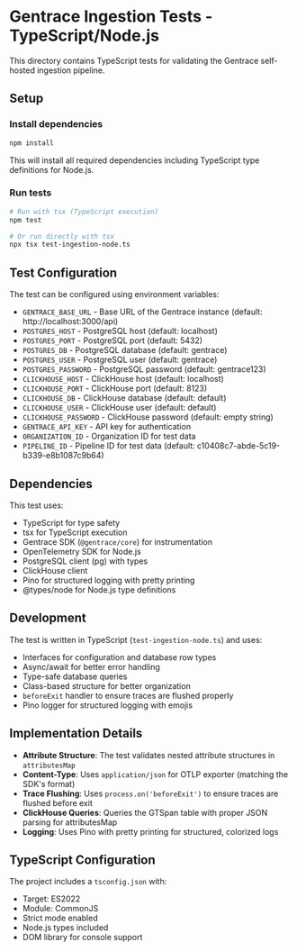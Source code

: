 # Gentrace Ingestion Tests - TypeScript/Node.js

This directory contains TypeScript tests for validating the Gentrace self-hosted ingestion pipeline.

## Setup

### Install dependencies

```bash
npm install
```

This will install all required dependencies including TypeScript type definitions for Node.js.

### Run tests

```bash
# Run with tsx (TypeScript execution)
npm test

# Or run directly with tsx
npx tsx test-ingestion-node.ts
```

## Test Configuration

The test can be configured using environment variables:

- `GENTRACE_BASE_URL` - Base URL of the Gentrace instance (default: http://localhost:3000/api)
- `POSTGRES_HOST` - PostgreSQL host (default: localhost)
- `POSTGRES_PORT` - PostgreSQL port (default: 5432)
- `POSTGRES_DB` - PostgreSQL database (default: gentrace)
- `POSTGRES_USER` - PostgreSQL user (default: gentrace)
- `POSTGRES_PASSWORD` - PostgreSQL password (default: gentrace123)
- `CLICKHOUSE_HOST` - ClickHouse host (default: localhost)
- `CLICKHOUSE_PORT` - ClickHouse port (default: 8123)
- `CLICKHOUSE_DB` - ClickHouse database (default: default)
- `CLICKHOUSE_USER` - ClickHouse user (default: default)
- `CLICKHOUSE_PASSWORD` - ClickHouse password (default: empty string)
- `GENTRACE_API_KEY` - API key for authentication
- `ORGANIZATION_ID` - Organization ID for test data
- `PIPELINE_ID` - Pipeline ID for test data (default: c10408c7-abde-5c19-b339-e8b1087c9b64)

## Dependencies

This test uses:

- TypeScript for type safety
- tsx for TypeScript execution
- Gentrace SDK (`@gentrace/core`) for instrumentation
- OpenTelemetry SDK for Node.js
- PostgreSQL client (pg) with types
- ClickHouse client
- Pino for structured logging with pretty printing
- @types/node for Node.js type definitions

## Development

The test is written in TypeScript (`test-ingestion-node.ts`) and uses:

- Interfaces for configuration and database row types
- Async/await for better error handling
- Type-safe database queries
- Class-based structure for better organization
- `beforeExit` handler to ensure traces are flushed properly
- Pino logger for structured logging with emojis

## Implementation Details

- **Attribute Structure**: The test validates nested attribute structures in `attributesMap`
- **Content-Type**: Uses `application/json` for OTLP exporter (matching the SDK's format)
- **Trace Flushing**: Uses `process.on('beforeExit')` to ensure traces are flushed before exit
- **ClickHouse Queries**: Queries the GTSpan table with proper JSON parsing for attributesMap
- **Logging**: Uses Pino with pretty printing for structured, colorized logs

## TypeScript Configuration

The project includes a `tsconfig.json` with:

- Target: ES2022
- Module: CommonJS
- Strict mode enabled
- Node.js types included
- DOM library for console support
